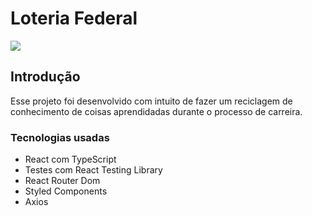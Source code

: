 # Loteria Federal

<img src="https://high-mother.surge.sh/">

## Introdução

Esse projeto foi desenvolvido com intuito de fazer um reciclagem de conhecimento de coisas aprendidadas durante o processo de carreira.


### Tecnologias usadas

- React com TypeScript
- Testes com React Testing Library
- React Router Dom
- Styled Components
- Axios
